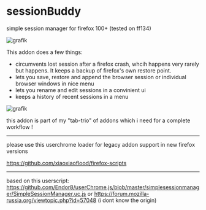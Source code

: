 # sessionBuddy
simple session manager for firefox 100+ (tested on ff134)

![grafik](https://github.com/user-attachments/assets/850b1530-a182-4ab6-acf7-3403b2b55221)



This addon does a few things: 

- circumvents lost session after a firefox crash, whcih happens very rarely but happens. It keeps a backup of firefox's own restore point. 
- lets you save, restore and append the browser session or individual browser windows in nice menu 
- lets you rename and edit sessions in a convinient ui
- keeps a history of recent sessions in a menu

![grafik](https://github.com/user-attachments/assets/d336c49e-b2cf-4389-8b60-3e6035830d8a)

   

this addon is part of my "tab-trio" of addons which i need for a complete workflow ! 

--------
please use this userchrome loader for legacy addon support in new firefox versions 

https://github.com/xiaoxiaoflood/firefox-scripts


--------

based on this userscript: 
https://github.com/Endor8/userChrome.js/blob/master/simplesessionmanager/SimpleSessionManager.uc.js
or
https://forum.mozilla-russia.org/viewtopic.php?id=57048
(i dont know the origin) 




